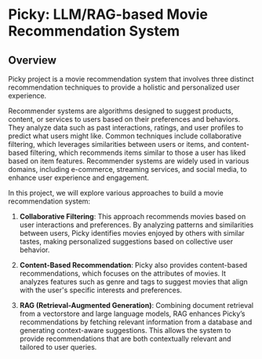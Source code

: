 # Picky: LLM/RAG-based Movie Recommendation System 
## Overview

Picky project is a movie recommendation system that involves three distinct recommendation techniques to provide a holistic and personalized user experience.

Recommender systems are algorithms designed to suggest products, content, or services to users based on their preferences and behaviors. They analyze data such as past interactions, ratings, and user profiles to predict what users might like. Common techniques include collaborative filtering, which leverages similarities between users or items, and content-based filtering, which recommends items similar to those a user has liked based on item features. Recommender systems are widely used in various domains, including e-commerce, streaming services, and social media, to enhance user experience and engagement. 

In this project, we will explore various approaches to build a movie recommendation system:

1. **Collaborative Filtering**: This approach recommends movies based on user interactions and preferences. By analyzing patterns and similarities between users, Picky identifies movies enjoyed by others with similar tastes, making personalized suggestions based on collective user behavior.

2. **Content-Based Recommendation**: Picky also provides content-based recommendations, which focuses on the attributes of movies. It analyzes features such as genre and tags to suggest movies that align with the user's specific interests and preferences.

3. **RAG (Retrieval-Augmented Generation)**: Combining document retrieval from a vectorstore and large language models, RAG enhances Picky’s recommendations by fetching relevant information from a database and generating context-aware suggestions. This allows the system to provide recommendations that are both contextually relevant and tailored to user queries.